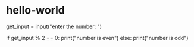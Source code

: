# hello-world
get_input = input("enter the number: ")

if get_input % 2 == 0:
  print("number is even")
else:
  print("number is odd")
  
